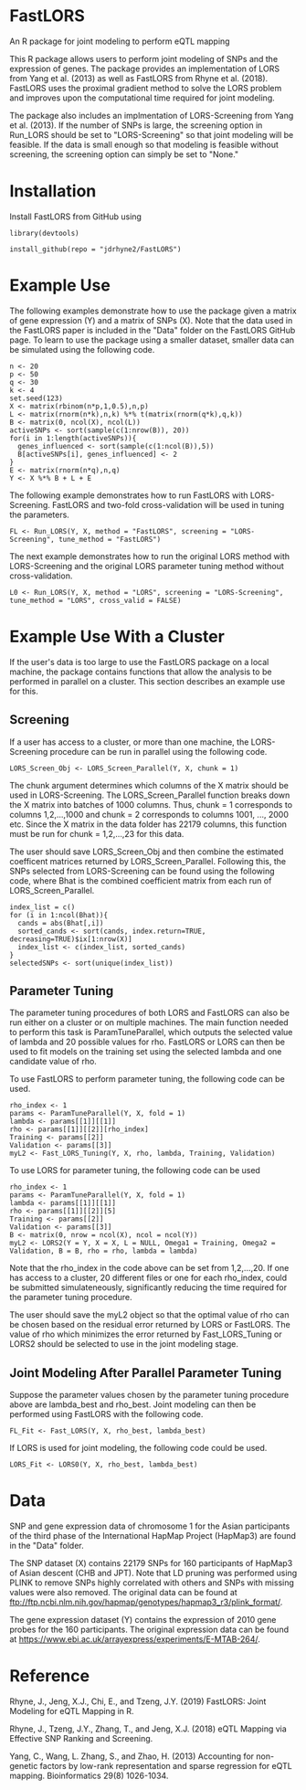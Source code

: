 # FastLORS
An R package for joint modeling to perform eQTL mapping

This R package allows users to perform joint modeling of SNPs and the expression of genes. The package provides an implementation of LORS from Yang et al. (2013) as well as FastLORS from Rhyne et al. (2018). FastLORS uses the proximal gradient method to solve the LORS problem and improves upon the computational time required for joint modeling.

The package also includes an implmentation of LORS-Screening from Yang et al. (2013).  If the number of SNPs is large, the screening option in Run_LORS should be set to "LORS-Screening" so that joint modeling will be feasible.  If the data is small enough so that modeling is feasible without screening, the screening option can simply be set to "None."

# Installation
Install FastLORS from GitHub using

```r{echo = FALSE, message = FALSE}
library(devtools)

install_github(repo = "jdrhyne2/FastLORS")
```

# Example Use

The following examples demonstrate how to use the package given a matrix of gene expression (Y) and a matrix of SNPs (X).  Note that the data used in the FastLORS paper is included in the "Data" folder on the FastLORS GitHub page.  To learn to use the package using a smaller dataset, smaller data can be simulated using the following code.

```r{echo = FALSE, message = FALSE}
n <- 20
p <- 50
q <- 30
k <- 4
set.seed(123)
X <- matrix(rbinom(n*p,1,0.5),n,p)
L <- matrix(rnorm(n*k),n,k) %*% t(matrix(rnorm(q*k),q,k))
B <- matrix(0, ncol(X), ncol(L))
activeSNPs <- sort(sample(c(1:nrow(B)), 20))
for(i in 1:length(activeSNPs)){
  genes_influenced <- sort(sample(c(1:ncol(B)),5))
  B[activeSNPs[i], genes_influenced] <- 2
}
E <- matrix(rnorm(n*q),n,q)
Y <- X %*% B + L + E
```

The following example demonstrates how to run FastLORS with LORS-Screening.  FastLORS and two-fold cross-validation will be used in tuning the parameters.

```r{echo = FALSE, message = FALSE}
FL <- Run_LORS(Y, X, method = "FastLORS", screening = "LORS-Screening", tune_method = "FastLORS")
```
The next example demonstrates how to run the original LORS method with LORS-Screening and the original LORS parameter tuning method without cross-validation.

```r{echo = FALSE, message = FALSE}
L0 <- Run_LORS(Y, X, method = "LORS", screening = "LORS-Screening", tune_method = "LORS", cross_valid = FALSE)
```

# Example Use With a Cluster

If the user's data is too large to use the FastLORS package on a local machine, the package contains functions that allow the analysis to be performed in parallel on a cluster.  This section describes an example use for this.

## Screening

If a user has access to a cluster, or more than one machine, the LORS-Screening procedure can be run in parallel using the following code.

```r{echo = FALSE, message = FALSE}
LORS_Screen_Obj <- LORS_Screen_Parallel(Y, X, chunk = 1)
```

The chunk argument determines which columns of the X matrix should be used in LORS-Screening.  The LORS_Screen_Parallel function breaks down the X matrix into batches of 1000 columns.  Thus, chunk = 1 corresponds to columns 1,2,...,1000 and chunk = 2 corresponds to columns 1001, ..., 2000 etc. Since the X matrix in the data folder has 22179 columns, this function must be run for chunk = 1,2,...,23 for this data.

The user should save LORS_Screen_Obj and then combine the estimated coefficent matrices returned by LORS_Screen_Parallel.  Following this, the SNPs selected from LORS-Screening can be found using the following code, where Bhat is the combined coefficient matrix from each run of LORS_Screen_Parallel.

```r{echo = FALSE, message = FALSE}
index_list = c()
for (i in 1:ncol(Bhat)){
  cands = abs(Bhat[,i])
  sorted_cands <- sort(cands, index.return=TRUE, decreasing=TRUE)$ix[1:nrow(X)]
  index_list <- c(index_list, sorted_cands)
}
selectedSNPs <- sort(unique(index_list))
```

## Parameter Tuning

The parameter tuning procedures of both LORS and FastLORS can also be run either on a cluster or on multiple machines.  The main function needed to perform this task is ParamTuneParallel, which outputs the selected value of lambda and 20 possible values for rho.  FastLORS or LORS can then be used to fit models on the training set using the selected lambda and one candidate value of rho. 

To use FastLORS to perform parameter tuning, the following code can be used.

```r{echo = FALSE, message = FALSE}
rho_index <- 1
params <- ParamTuneParallel(Y, X, fold = 1)
lambda <- params[[1]][[1]]
rho <- params[[1]][[2]][rho_index]
Training <- params[[2]]
Validation <- params[[3]]
myL2 <- Fast_LORS_Tuning(Y, X, rho, lambda, Training, Validation)
```

To use LORS for parameter tuning, the following code can be used

```r{echo = FALSE, message = FALSE}
rho_index <- 1
params <- ParamTuneParallel(Y, X, fold = 1)
lambda <- params[[1]][[1]]
rho <- params[[1]][[2]][5]
Training <- params[[2]]
Validation <- params[[3]]
B <- matrix(0, nrow = ncol(X), ncol = ncol(Y))
myL2 <- LORS2(Y = Y, X = X, L = NULL, Omega1 = Training, Omega2 = Validation, B = B, rho = rho, lambda = lambda)
```

Note that the rho_index in the code above can be set from 1,2,...,20.  If one has access to a cluster, 20 different files or one for each rho_index, could be submitted simulateneously, significantly reducing the time required for the parameter tuning procedure.

The user should save the myL2 object so that the optimal value of rho can be chosen based on the residual error returned by LORS or FastLORS.  The value of rho which minimizes the error returned by Fast_LORS_Tuning or LORS2 should be selected to use in the joint modeling stage.

## Joint Modeling After Parallel Parameter Tuning

Suppose the parameter values chosen by the parameter tuning procedure above are lambda_best and rho_best.  Joint modeling can then be performed using FastLORS with the following code.

```r{echo = FALSE, message = FALSE}
FL_Fit <- Fast_LORS(Y, X, rho_best, lambda_best)
```

If LORS is used for joint modeling, the following code could be used.

```r{echo = FALSE, message = FALSE}
LORS_Fit <- LORS0(Y, X, rho_best, lambda_best)
```

# Data

SNP and gene expression data of chromosome 1 for the Asian participants of the third phase of the International HapMap Project (HapMap3) are found in the "Data" folder.

The SNP dataset (X) contains 22179 SNPs for 160 participants of HapMap3 of Asian descent (CHB and JPT).  Note that LD pruning was performed using PLINK to remove SNPs highly correlated with others and SNPs with missing values were also removed.  The original data can be found at ftp://ftp.ncbi.nlm.nih.gov/hapmap/genotypes/hapmap3_r3/plink_format/.

The gene expression dataset (Y) contains the expression of 2010 gene probes for the 160 participants.  The original expression data can be found at https://www.ebi.ac.uk/arrayexpress/experiments/E-MTAB-264/.  

# Reference

Rhyne, J., Jeng, X.J., Chi, E., and Tzeng, J.Y. (2019) FastLORS: Joint Modeling for eQTL Mapping in R.

Rhyne, J., Tzeng, J.Y., Zhang, T., and Jeng, X.J. (2018) eQTL Mapping via Effective SNP Ranking and Screening.

Yang, C., Wang, L. Zhang, S., and Zhao, H. (2013) Accounting for non-genetic factors by low-rank representation and sparse regression for eQTL mapping. Bioinformatics 29(8) 1026-1034.
